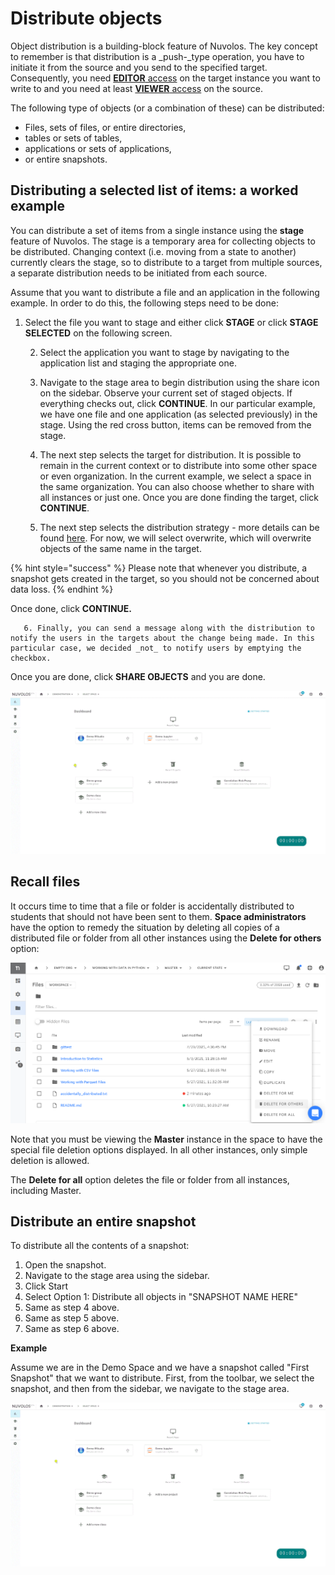 # Distribute objects

Object distribution is a building-block feature of Nuvolos. The key concept to remember is that distribution is a _push-_type operation, you have to initiate it from the source and you send to the specified target. Consequently, you need [**EDITOR** access](../../settings-and-administration/role-system.md#editor) on the target instance you want to write to and you need at least [**VIEWER** access](../../settings-and-administration/role-system.md#viewer) on the source.

The following type of objects \(or a combination of these\) can be distributed:

* Files, sets of files, or entire directories,
* tables or sets of tables,
* applications or sets of applications,
* or entire snapshots.

## Distributing a selected list of items: a worked example

You can distribute a set of items from a single instance using the **stage** feature of Nuvolos. The stage is a temporary area for collecting objects to be distributed. Changing context \(i.e. moving from a state to another\) currently clears the stage, so to distribute to a target from multiple sources, a separate distribution needs to be initiated from each source.

Assume that you want to distribute a file and an application in the following example. In order to do this, the following steps need to be done:

1. Select the file you want to stage and either click **STAGE** or click **STAGE SELECTED** on the following screen.

     2. Select the application you want to stage by navigating to the application list and staging the appropriate one.

     3. Navigate to the stage area to begin distribution using the share icon on the sidebar. Observe your current set of staged objects. If everything checks out, click **CONTINUE**.  In our particular example, we have one file and one application \(as selected previously\) in the stage. Using the red cross button, items can be removed from the stage.

     4. The next step selects the target for distribution. It is possible to remain in the current context or to distribute into some other space or even organization. In the current example, we select a space in the same organization. You can also choose whether to share with all instances or just one. Once you are done finding the target, click **CONTINUE**.

      5. The next step selects the distribution strategy - more details can be found [here](distribution-strategies.md). For now, we will select overwrite, which will overwrite objects of the same name in the target. 

{% hint style="success" %}
Please note that whenever you distribute, a snapshot gets created in the target, so you should not be concerned about data loss.
{% endhint %}

 Once done, click **CONTINUE.**

       6. Finally, you can send a message along with the distribution to notify the users in the targets about the change being made. In this particular case, we decided _not_ to notify users by emptying the checkbox.

Once you are done, click **SHARE OBJECTS** and you are done.

![](../../.gitbook/assets/distribute_selection_ed.gif)

## Recall files

It occurs time to time that a file or folder is accidentally distributed to students that should not have been sent to them. **Space administrators** have the option to remedy the situation by deleting all copies of a distributed file or folder from all other instances using the **Delete for others** option:

![](../../.gitbook/assets/image%20%2812%29.png)

Note that you must be viewing the **Master** instance in the space to have the special file deletion options displayed. In all other instances, only simple deletion is allowed.

The **Delete for all** option deletes the file or folder from all instances, including Master.

## Distribute an entire snapshot

To distribute all the contents of a snapshot:

1. Open the snapshot.
2. Navigate to the stage area using the sidebar.
3. Click Start
4. Select Option 1: Distribute all objects in "SNAPSHOT NAME HERE"
5. Same as step 4 above.
6. Same as step 5 above.
7. Same as step 6 above.

**Example**

Assume we are in the Demo Space and we have a snapshot called "First Snapshot" that we want to distribute. First, from the toolbar, we select the snapshot, and then from the sidebar, we navigate to the stage area.

![](../../.gitbook/assets/distribute_snapshot_ed.gif)

